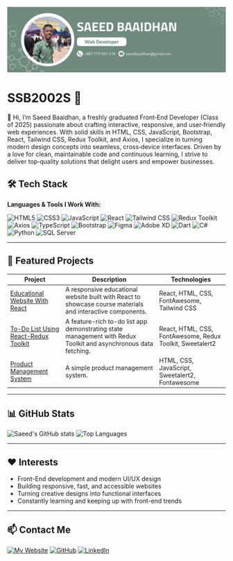 ![Banner](banner.png)

# SSB2002S 👋

🚀 Hi, I’m Saeed Baaidhan, a freshly graduated Front‑End Developer (Class of 2025) passionate about crafting interactive, responsive, and user‑friendly web experiences. With solid skills in HTML, CSS, JavaScript, Bootstrap, React, Tailwind CSS, Redux Toolkit, and Axios, I specialize in turning modern design concepts into seamless, cross‑device interfaces. Driven by a love for clean, maintainable code and continuous learning, I strive to deliver top‑quality solutions that delight users and empower businesses.

## 🛠️ Tech Stack

**Languages & Tools I Work With:**

![HTML5](https://img.shields.io/badge/HTML5-E34F26?style=for-the-badge\&logo=html5\&logoColor=white)
![CSS3](https://img.shields.io/badge/CSS3-1572B6?style=for-the-badge\&logo=css3\&logoColor=white)
![JavaScript](https://img.shields.io/badge/JavaScript-F7DF1E?style=for-the-badge\&logo=javascript\&logoColor=black)
![React](https://img.shields.io/badge/React-61DAFB?style=for-the-badge\&logo=react\&logoColor=black)
![Tailwind CSS](https://img.shields.io/badge/Tailwind_CSS-06B6D4?style=for-the-badge\&logo=tailwind-css\&logoColor=white)
![Redux Toolkit](https://img.shields.io/badge/Redux_Toolkit-764ABC?style=for-the-badge\&logo=redux\&logoColor=white)
![Axios](https://img.shields.io/badge/Axios-5A29E4?style=for-the-badge\&logo=axios\&logoColor=white)
![TypeScript](https://img.shields.io/badge/TypeScript-3178C6?style=for-the-badge\&logo=typescript\&logoColor=white)
![Bootstrap](https://img.shields.io/badge/Bootstrap-7952B3?style=for-the-badge\&logo=bootstrap\&logoColor=white)
![Figma](https://img.shields.io/badge/Figma-F24E1E?style=for-the-badge\&logo=figma\&logoColor=white)
![Adobe XD](https://img.shields.io/badge/Adobe%20XD-FF61F6?style=for-the-badge\&logo=adobe-xd\&logoColor=white)
![Dart](https://img.shields.io/badge/Dart-0175C2?style=for-the-badge\&logo=dart\&logoColor=white)
![C#](https://img.shields.io/badge/C%23-239120?style=for-the-badge\&logo=c-sharp\&logoColor=white)
![Python](https://img.shields.io/badge/Python-3776AB?style=for-the-badge\&logo=python\&logoColor=white)
![SQL Server](https://img.shields.io/badge/SQL%20Server-CC2927?style=for-the-badge\&logo=microsoft-sql-server\&logoColor=white)

---

## 💼 Featured Projects

| Project                                                                                                 | Description                                                                                                     | Technologies                                              |
| ------------------------------------------------------------------------------------------------------- | --------------------------------------------------------------------------------------------------------------- | --------------------------------------------------------- |
| [Educational Website With React](https://ssb2002s.github.io/Educational-Website-With-React/)            | A responsive educational website built with React to showcase course materials and interactive components.      | React, HTML, CSS, FontAwesome, Tailwind CSS               |
| [To-Do List Using React-Redux Toolkit](https://ssb2002s.github.io/To-Do-List-Using-React-ReduxToolkit/) | A feature-rich to-do list app demonstrating state management with Redux Toolkit and asynchronous data fetching. | React, HTML, CSS, FontAwesome, Redux Toolkit, Sweetalert2 |
| [Product Management System](https://ssb2002s.github.io/Product-Managment-System/)                       | A simple product management system.                                                                             | HTML, CSS, JavaScript, Sweetalert2, Fontawesome           |

---

## 📊 GitHub Stats

![Saeed's GitHub stats](https://github-readme-stats.vercel.app/api?username=SSB2002S\&show_icons=true\&theme=radical)
![Top Languages](https://github-readme-stats.vercel.app/api/top-langs/?username=SSB2002S\&layout=compact\&theme=radical)

---

## ❤️ Interests

* Front-End development and modern UI/UX design
* Building responsive, fast, and accessible websites
* Turning creative designs into functional interfaces
* Constantly learning and keeping up with front-end trends

---

## 📫 Contact Me

[![My Website](https://img.shields.io/badge/My%20Website-000000?style=for-the-badge\&logo=githubpages\&logoColor=white)](https://ssb2002s.github.io/My-Portfolio/)
[![GitHub](https://img.shields.io/badge/GitHub%20Profile-181717?style=for-the-badge\&logo=github)](https://github.com/SSB2002S)
[![LinkedIn](https://img.shields.io/badge/LinkedIn-0A66C2?style=for-the-badge\&logo=linkedin)](https://www.linkedin.com/in/saeed-baaidhan-156263260)
